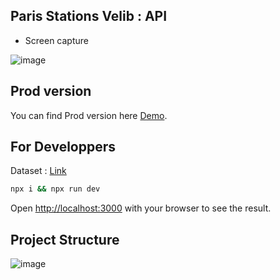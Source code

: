 ## Paris Stations Velib :  API
* Screen capture

 ![image](https://user-images.githubusercontent.com/41969148/158582072-2ff06466-3a0a-4015-9c38-06d200fab2eb.png)


## Prod version
You can find Prod version here [Demo](https://duckduckgo.com).

## For Developpers
Dataset : [Link](https://velib-metropole-opendata.smoove.pro/opendata/Velib_Metropole/station_status.json)

```bash
npx i && npx run dev 
```

Open [http://localhost:3000](http://localhost:3000) with your browser to see the result.

## Project Structure

![image](https://user-images.githubusercontent.com/41969148/158581891-f2905eb7-8e2b-41f0-9917-19416a63cb22.png)
